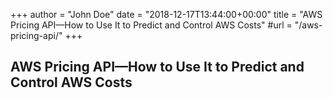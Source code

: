 +++
author = "John Doe"
date = "2018-12-17T13:44:00+00:00"
title = "AWS Pricing API—How to Use It to Predict and Control AWS Costs"
#url = "/aws-pricing-api/"
+++
## AWS Pricing API—How to Use It to Predict and Control AWS Costs